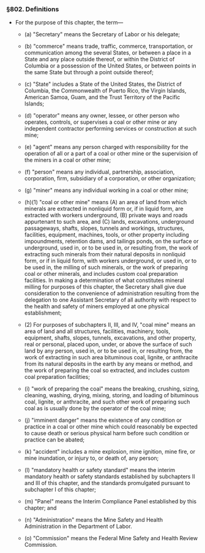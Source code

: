 ### §802. Definitions
* For the purpose of this chapter, the term—

  * (a) "Secretary" means the Secretary of Labor or his delegate;

  * (b) "commerce" means trade, traffic, commerce, transportation, or communication among the several States, or between a place in a State and any place outside thereof, or within the District of Columbia or a possession of the United States, or between points in the same State but through a point outside thereof;

  * (c) "State" includes a State of the United States, the District of Columbia, the Commonwealth of Puerto Rico, the Virgin Islands, American Samoa, Guam, and the Trust Territory of the Pacific Islands;

  * (d) "operator" means any owner, lessee, or other person who operates, controls, or supervises a coal or other mine or any independent contractor performing services or construction at such mine;

  * (e) "agent" means any person charged with responsibility for the operation of all or a part of a coal or other mine or the supervision of the miners in a coal or other mine;

  * (f) "person" means any individual, partnership, association, corporation, firm, subsidiary of a corporation, or other organization;

  * (g) "miner" means any individual working in a coal or other mine;

  * (h)(1) "coal or other mine" means (A) an area of land from which minerals are extracted in nonliquid form or, if in liquid form, are extracted with workers underground, (B) private ways and roads appurtenant to such area, and (C) lands, excavations, underground passageways, shafts, slopes, tunnels and workings, structures, facilities, equipment, machines, tools, or other property including impoundments, retention dams, and tailings ponds, on the surface or underground, used in, or to be used in, or resulting from, the work of extracting such minerals from their natural deposits in nonliquid form, or if in liquid form, with workers underground, or used in, or to be used in, the milling of such minerals, or the work of preparing coal or other minerals, and includes custom coal preparation facilities. In making a determination of what constitutes mineral milling for purposes of this chapter, the Secretary shall give due consideration to the convenience of administration resulting from the delegation to one Assistant Secretary of all authority with respect to the health and safety of miners employed at one physical establishment;

  * (2) For purposes of subchapters II, III, and IV, "coal mine" means an area of land and all structures, facilities, machinery, tools, equipment, shafts, slopes, tunnels, excavations, and other property, real or personal, placed upon, under, or above the surface of such land by any person, used in, or to be used in, or resulting from, the work of extracting in such area bituminous coal, lignite, or anthracite from its natural deposits in the earth by any means or method, and the work of preparing the coal so extracted, and includes custom coal preparation facilities;

  * (i) "work of preparing the coal" means the breaking, crushing, sizing, cleaning, washing, drying, mixing, storing, and loading of bituminous coal, lignite, or anthracite, and such other work of preparing such coal as is usually done by the operator of the coal mine;

  * (j) "imminent danger" means the existence of any condition or practice in a coal or other mine which could reasonably be expected to cause death or serious physical harm before such condition or practice can be abated;

  * (k) "accident" includes a mine explosion, mine ignition, mine fire, or mine inundation, or injury to, or death of, any person;

  * (l) "mandatory health or safety standard" means the interim mandatory health or safety standards established by subchapters II and III of this chapter, and the standards promulgated pursuant to subchapter I of this chapter;

  * (m) "Panel" means the Interim Compliance Panel established by this chapter; and

  * (n) "Administration" means the Mine Safety and Health Administration in the Department of Labor.

  * (o) "Commission" means the Federal Mine Safety and Health Review Commission.